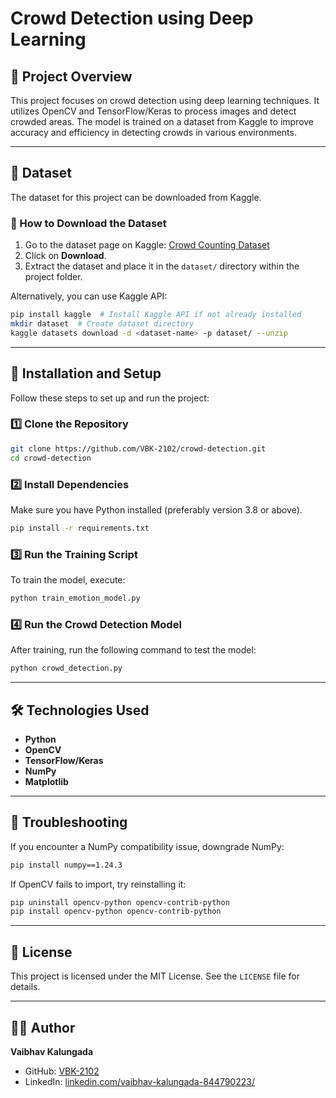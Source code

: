 # Crowd Detection using Deep Learning

## 📌 Project Overview
This project focuses on crowd detection using deep learning techniques. It utilizes OpenCV and TensorFlow/Keras to process images and detect crowded areas. The model is trained on a dataset from Kaggle to improve accuracy and efficiency in detecting crowds in various environments.

---

## 📂 Dataset
The dataset for this project can be downloaded from Kaggle.

### 🔽 How to Download the Dataset
1. Go to the dataset page on Kaggle: [Crowd Counting Dataset]([https://www.kaggle.com/](https://www.kaggle.com/datasets/msambare/fer2013))
2. Click on **Download**.
3. Extract the dataset and place it in the `dataset/` directory within the project folder.

Alternatively, you can use Kaggle API:
```bash
pip install kaggle  # Install Kaggle API if not already installed
mkdir dataset  # Create dataset directory
kaggle datasets download -d <dataset-name> -p dataset/ --unzip
```

---

## 🚀 Installation and Setup
Follow these steps to set up and run the project:

### 1️⃣ Clone the Repository
```bash
git clone https://github.com/VBK-2102/crowd-detection.git
cd crowd-detection
```

### 2️⃣ Install Dependencies
Make sure you have Python installed (preferably version 3.8 or above).
```bash
pip install -r requirements.txt
```

### 3️⃣ Run the Training Script
To train the model, execute:
```bash
python train_emotion_model.py
```

### 4️⃣ Run the Crowd Detection Model
After training, run the following command to test the model:
```bash
python crowd_detection.py
```

---

## 🛠️ Technologies Used
- **Python**
- **OpenCV**
- **TensorFlow/Keras**
- **NumPy**
- **Matplotlib**

---

## 📢 Troubleshooting
If you encounter a NumPy compatibility issue, downgrade NumPy:
```bash
pip install numpy==1.24.3
```
If OpenCV fails to import, try reinstalling it:
```bash
pip uninstall opencv-python opencv-contrib-python
pip install opencv-python opencv-contrib-python
```

---

## 📜 License
This project is licensed under the MIT License. See the `LICENSE` file for details.

---

## 👨‍💻 Author
**Vaibhav Kalungada**  
- GitHub: [VBK-2102](https://github.com/VBK-2102)
- LinkedIn: [linkedin.com/vaibhav-kalungada-844790223/](https://linkedin.com/vaibhav-kalungada-844790223/)
